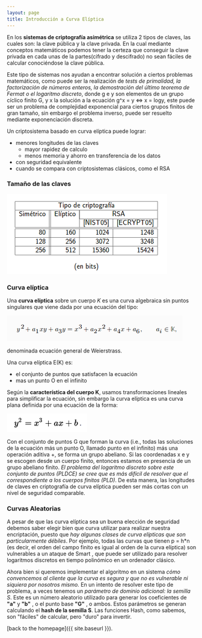 ```yaml
---
layout: page
title: Introducción a Curva Elíptica
---
```


En los **sistemas de criptografía asimétrica** se utiliza 2 tipos de claves, las cuales son: la clave pública y la clave privada. En la cual mediante conceptos matemáticos podemos tener la certeza que conseguir la clave privada en cada unas de la partes(cifrado y descifrado) no sean fáciles de calcular conociéndose la clave pública.

Este tipo de sistemas nos ayudan a encontrar solución a ciertos problemas matemáticos, como puede ser la realización de *tests de primalidad, la factorización de números enteros, la demostración del último teorema de Fermat o el logaritmo discreto*, donde g e y son elementos de un grupo cíclico finito G, y x la solución a la ecuación g^x = y <=> x = logy, este puede ser un problema de complejidad exponencial para ciertos grupos finitos de gran tamaño, sin embargo el problema inverso, puede ser resuelto mediante exponenciación discreta.

Un criptosistema basado en curva elíptica puede lograr:
* menores longitudes de las claves
    * mayor rapidez de calculo
    * menos memoria y ahorro en transferencia de los datos
* con seguridad equivalente
* cuando se compara con criptosistemas clásicos, como el RSA

### Tamaño de las claves

![](/img/ima3.png)

### Curva elíptica

Una **curva elíptica** sobre un cuerpo *K* es una curva algebraica sin puntos singulares que viene dada por una ecuación del tipo:

![](img/ima4.png)

denominada ecuación general de Weierstrass.

Una curva elíptica E(K) es:
* el conjunto de puntos que satisfacen la ecuación
* mas un punto O en el infinito

Según la **característica del cuerpo K**, usamos transformaciones lineales para simplificar la ecuación, sin embargo la curva elíptica es una curva plana definida por una ecuación de la forma:

![](img/ima5.png)

Con el conjunto de puntos G que forman la curva (i.e., todas las soluciones de la ecuación más un punto O, llamado punto en el infinito) más una operación aditiva +, se forma un grupo abeliano. Si las coordenadas x e y se escogen desde un cuerpo finito, entonces estamos en presencia de un grupo abeliano finito. *El problema del logaritmo discreto sobre este conjunto de puntos (PLDCE) se cree que es más difícil de resolver que el correspondiente a los cuerpos finitos (PLD)*. De esta manera, las longitudes de claves en criptografía de curva elíptica pueden ser más cortas con un nivel de seguridad comparable.

### Curvas Aleatorias
A pesar de que las curva elíptica sea un buena elección de seguridad debemos saber elegir bien que curva utilizar para realizar nuestra encriptación, puesto que *hay algunas clases de curva elípticas que son particularmente débiles*. Por ejemplo, todas las curvas que tienen p = h*n (es decir, el orden del campo finito es igual al orden de la curva elíptica) son vulnerables a un ataque de Smart , que puede ser utilizado para resolver logaritmos discretos en tiempo polinómico en un ordenador clásico.

Ahora bien si queremos implementar el algoritmo en un sistema *cómo convencemos al cliente que la curva es segura y que no es vulnerable ni siquiera por nosotros mismo.* En un intento de resolver este tipo de problema, a veces tenemos un *parámetro de dominio adicional: la semilla S*. Este es un número aleatorio utilizado para generar los coeficientes de **"a"** y **"b"** , o el punto base **"G"** , o ambos. Estos parámetros se generan calculando el **hash de la semilla S**. Las funciones Hash, como sabemos, son "fáciles" de calcular, pero "duro" para invertir.

[back to the homepage]({{ site.baseurl }}).
